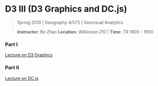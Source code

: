 # D3 III (D3 Graphics and DC.js)

> Spring 2019 | Geography 4/572 | Geovisual Analytics
>
> **Instructor:** Bo Zhao  **Location:** Wilkinson 210 | **Time:** TR 1600 - 1650

### Part I

[Lecture on D3 Graphics](part01)

### Part II

[Lecture on DC.js](part02)
